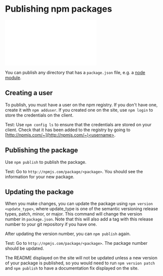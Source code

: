 <!--
title: 12 - Publishing npm packages
featured: true
-->

# Publishing npm packages

<iframe src="//www.youtube.com/embed/BkotrAFtBM0" frameborder="0" allowfullscreen></iframe>

You can publish any directory that has a `package.json` file, e.g. a [node module](/getting-started/creating-node-modules).

## Creating a user

To publish, you must have a user on the npm registry. If you don't have one, create it with `npm adduser`. If you created one on the site, use `npm login` to store the credentials on the client.

Test: Use `npm config ls` to ensure that the credentials are stored on your client. Check that it has been added to the registry by going to [http://npmjs.com/~](http://npmjs.com/~)<username>.

## Publishing the package

Use `npm publish` to publish the package.

Test: Go to `http://npmjs.com/package/<package>`. You should see the information for your new package.

## Updating the package

When you make changes, you can update the package using `npm version <update_type>`, where update_type is one of the semantic versioning release types, patch, minor, or major. This command will change the version number in `package.json`. Note that this will also add a tag with this release number to your git repository if you have one.

After updating the version number, you can `npm publish` again.

Test: Go to `http://npmjs.com/package/<package>`. The package number should be updated.

The README displayed on the site will not be updated unless a new version of your package is published, so you would need to run `npm version patch` and `npm publish` to have a documentation fix displayed on the site.
